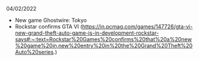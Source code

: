 04/02/2022

- New game Ghostwire: Tokyo
- Rockstar confirms GTA VI (https://in.pcmag.com/games/147726/gta-vi-new-grand-theft-auto-game-is-in-development-rockstar-says#:~:text=Rockstar%20Games%20confirms%20that%20a%20new%20game%20in,new%20entry%20in%20the%20Grand%20Theft%20Auto%20series.)